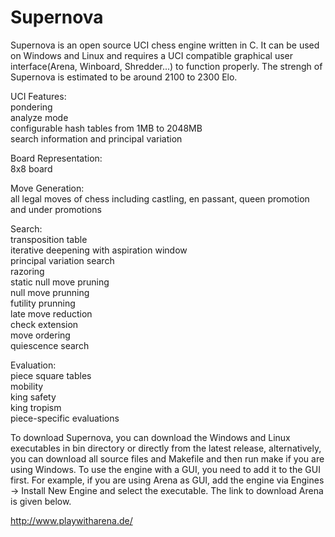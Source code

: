 # Supernova

Supernova is an open source UCI chess engine written in C. It can be used on Windows and Linux and requires a UCI compatible graphical user interface(Arena, Winboard, Shredder...) to function properly. The strengh of Supernova is estimated to be around 2100 to 2300 Elo.

UCI Features:  
pondering  
analyze mode  
configurable hash tables from 1MB to 2048MB  
search information and principal variation  

Board Representation:  
8x8 board  

Move Generation:  
all legal moves of chess including castling, en passant, queen promotion and under promotions  

Search:  
transposition table  
iterative deepening with aspiration window  
principal variation search  
razoring  
static null move pruning  
null move prunning  
futility prunning  
late move reduction  
check extension  
move ordering  
quiescence search  

Evaluation:  
piece square tables  
mobility  
king safety  
king tropism  
piece-specific evaluations  

To download Supernova, you can download the Windows and Linux executables in bin directory or directly from the latest release, alternatively, you can download all source files and Makefile and then run make if you are using Windows. To use the engine with a GUI, you need to add it to the GUI first. For example, if you are using Arena as GUI, add the engine via Engines -> Install New Engine and select the executable. The link to download Arena is given below.

http://www.playwitharena.de/
